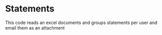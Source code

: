 # Statements
This code reads an excel documents and groups statements per user and email them as an attachment 
